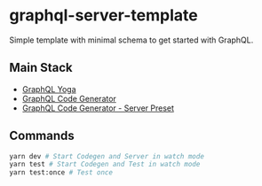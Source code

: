 # graphql-server-template

Simple template with minimal schema to get started with GraphQL.

## Main Stack

- [GraphQL Yoga](https://github.com/dotansimha/graphql-yoga)
- [GraphQL Code Generator](https://github.com/dotansimha/graphql-code-generator)
- [GraphQL Code Generator - Server Preset](https://github.com/eddeee888/graphql-code-generator-plugins/tree/master/packages/typescript-resolver-files)

## Commands

```bash
yarn dev # Start Codegen and Server in watch mode
yarn test # Start Codegen and Test in watch mode
yarn test:once # Test once
```
